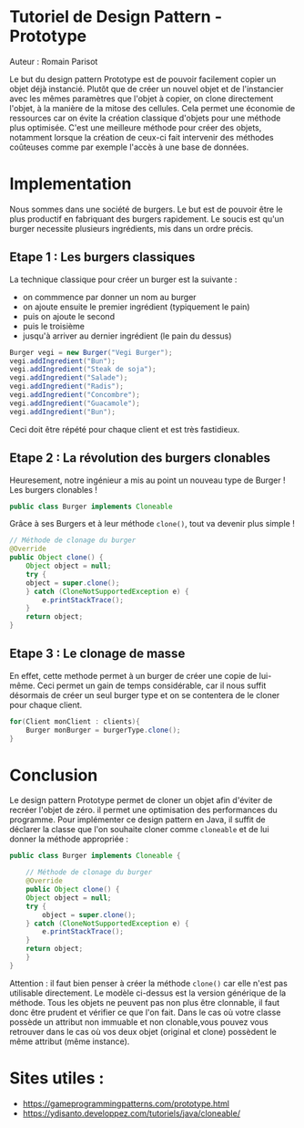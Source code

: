 # Tutoriel de Design Pattern - Prototype

Auteur : Romain Parisot
    
Le but du design pattern Prototype est de pouvoir facilement copier un objet déjà instancié. Plutôt que de créer un nouvel objet et de l'instancier avec les mêmes paramètres que l'objet à copier, on clone directement l'objet, à la manière de la mitose des cellules.
Cela permet une économie de ressources car on évite la création classique d'objets pour une méthode plus optimisée. C'est une meilleure méthode pour créer des objets, notamment lorsque la création de ceux-ci fait intervenir des méthodes coûteuses comme par exemple l'accès à une base de données.

# Implementation

Nous sommes dans une société de burgers. Le but est de pouvoir être le plus productif en fabriquant des burgers rapidement.
Le soucis est qu'un burger necessite plusieurs ingrédients, mis dans un ordre précis.

## Etape 1 : Les burgers classiques
La technique classique pour créer un burger est la suivante :
- on commmence par donner un nom au burger
- on ajoute ensuite le premier ingrédient (typiquement le pain)
- puis on ajoute le second
- puis le troisième
- jusqu'à arriver au dernier ingrédient (le pain du dessus)

```java
Burger vegi = new Burger("Vegi Burger");
vegi.addIngredient("Bun");
vegi.addIngredient("Steak de soja");
vegi.addIngredient("Salade");
vegi.addIngredient("Radis");
vegi.addIngredient("Concombre");
vegi.addIngredient("Guacamole");
vegi.addIngredient("Bun");
```

Ceci doit être répété pour chaque client et est très fastidieux.

## Etape 2 : La révolution des burgers clonables
Heuresement, notre ingénieur a mis au point un nouveau type de Burger ! Les burgers clonables !
```java
public class Burger implements Cloneable
```

Grâce à ses Burgers et à leur méthode ```clone()```, tout va devenir plus simple !
```java
// Méthode de clonage du burger
@Override
public Object clone() {
    Object object = null;
    try {
	object = super.clone();
    } catch (CloneNotSupportedException e) {
    	e.printStackTrace();
    }
    return object;
}
```

## Etape 3 : Le clonage de masse
En effet, cette methode permet à un burger de créer une copie de lui-même. Ceci permet un gain de temps considérable, car il nous suffit désormais de créer un seul burger type et on se contentera de le cloner pour chaque client.
```java
for(Client monClient : clients){
    Burger monBurger = burgerType.clone();
}
```

# Conclusion
Le design pattern Prototype permet de cloner un objet afin d'éviter de recréer l'objet de zéro. il permet une optimisation des performances du programme.
Pour implémenter ce design pattern en Java, il suffit de déclarer la classe que l'on souhaite cloner comme ```cloneable``` et de lui donner la méthode appropriée :
```java
public class Burger implements Cloneable {

    // Méthode de clonage du burger
    @Override
    public Object clone() {
	Object object = null;
	try {
	    object = super.clone();
	} catch (CloneNotSupportedException e) {
	    e.printStackTrace();
	}
	return object;
    }
}
```

Attention : il faut bien penser à créer la méthode ```clone()``` car elle n'est pas utilisable directement. Le modèle ci-dessus est la version générique de la méthode.
Tous les objets ne peuvent pas non plus être clonnable, il faut donc être prudent et vérifier ce que l'on fait. Dans le cas où votre classe possède un attribut non immuable et non clonable,vous pouvez vous retrouver dans le cas où vos deux objet (original et clone) possèdent le même attribut (même instance).

# Sites utiles :
- https://gameprogrammingpatterns.com/prototype.html
- https://ydisanto.developpez.com/tutoriels/java/cloneable/
